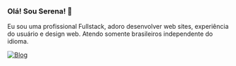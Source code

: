 ### Olá! Sou Serena! 🧠 
Eu sou uma profissional Fullstack,
adoro desenvolver web sites, experiência do usuário e design web. 
Atendo somente brasileiros independente do idioma.

[![Blog](https://img.shields.io/badge/YouTube-FF0000?style=for-the-badge&logo=youtube&logoColor=white)](https://www.youtube.com/@DevSerena)
